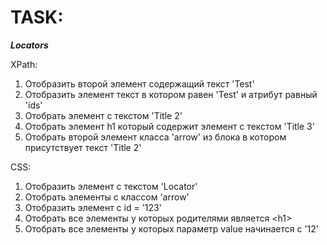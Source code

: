 # TASK:

***Locators***

XPath:
1. Отобразить второй элемент содержащий текст 'Test'
2. Отобразить элемент текст в котором равен 'Test' и атрибут равный 'ids'
3. Отобрать элемент с текстом 'Title 2'
4. Отобрать элемент h1 который содержит элемент с текстом 'Title 3'
5. Отобрать второй элемент класса 'arrow' из блока в котором присутствует текст 'Title 2' 

CSS:
1. Отобразить элемент с текстом 'Locator'
2. Отобрать элементы с классом 'arrow'
3. Отобразить элемент с id = '123'
4. Отобрать все элементы <span> у которых родителями является \<h1>
5. Отобрать все элементы <span> у которых параметр value начинается с '12'

